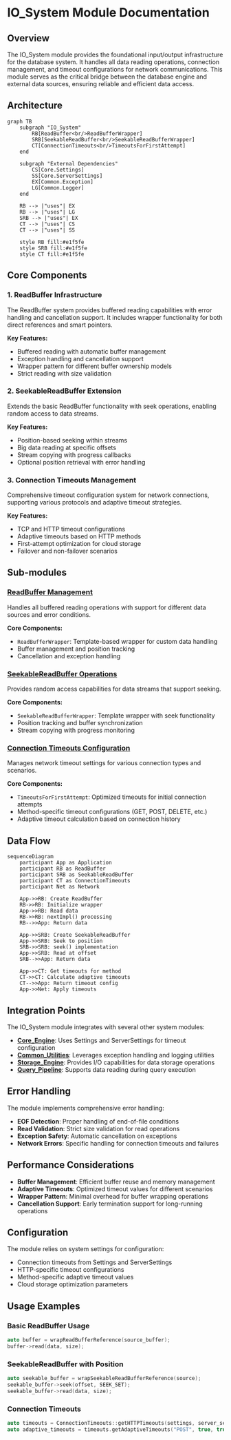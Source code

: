 # IO_System Module Documentation

## Overview

The IO_System module provides the foundational input/output infrastructure for the database system. It handles all data reading operations, connection management, and timeout configurations for network communications. This module serves as the critical bridge between the database engine and external data sources, ensuring reliable and efficient data access.

## Architecture

```mermaid
graph TB
    subgraph "IO_System"
        RB[ReadBuffer<br/>ReadBufferWrapper]
        SRB[SeekableReadBuffer<br/>SeekableReadBufferWrapper]
        CT[ConnectionTimeouts<br/>TimeoutsForFirstAttempt]
    end
    
    subgraph "External Dependencies"
        CS[Core.Settings]
        SS[Core.ServerSettings]
        EX[Common.Exception]
        LG[Common.Logger]
    end
    
    RB --> |"uses"| EX
    RB --> |"uses"| LG
    SRB --> |"uses"| EX
    CT --> |"uses"| CS
    CT --> |"uses"| SS
    
    style RB fill:#e1f5fe
    style SRB fill:#e1f5fe
    style CT fill:#e1f5fe
```

## Core Components

### 1. ReadBuffer Infrastructure
The ReadBuffer system provides buffered reading capabilities with error handling and cancellation support. It includes wrapper functionality for both direct references and smart pointers.

**Key Features:**
- Buffered reading with automatic buffer management
- Exception handling and cancellation support
- Wrapper pattern for different buffer ownership models
- Strict reading with size validation

### 2. SeekableReadBuffer Extension
Extends the basic ReadBuffer functionality with seek operations, enabling random access to data streams.

**Key Features:**
- Position-based seeking within streams
- Big data reading at specific offsets
- Stream copying with progress callbacks
- Optional position retrieval with error handling

### 3. Connection Timeouts Management
Comprehensive timeout configuration system for network connections, supporting various protocols and adaptive timeout strategies.

**Key Features:**
- TCP and HTTP timeout configurations
- Adaptive timeouts based on HTTP methods
- First-attempt optimization for cloud storage
- Failover and non-failover scenarios

## Sub-modules

### [ReadBuffer Management](ReadBuffer_Management.md)
Handles all buffered reading operations with support for different data sources and error conditions.

**Core Components:**
- `ReadBufferWrapper`: Template-based wrapper for custom data handling
- Buffer management and position tracking
- Cancellation and exception handling

### [SeekableReadBuffer Operations](SeekableReadBuffer_Operations.md)
Provides random access capabilities for data streams that support seeking.

**Core Components:**
- `SeekableReadBufferWrapper`: Template wrapper with seek functionality
- Position tracking and buffer synchronization
- Stream copying with progress monitoring

### [Connection Timeouts Configuration](Connection_Timeouts_Configuration.md)
Manages network timeout settings for various connection types and scenarios.

**Core Components:**
- `TimeoutsForFirstAttempt`: Optimized timeouts for initial connection attempts
- Method-specific timeout configurations (GET, POST, DELETE, etc.)
- Adaptive timeout calculation based on connection history

## Data Flow

```mermaid
sequenceDiagram
    participant App as Application
    participant RB as ReadBuffer
    participant SRB as SeekableReadBuffer
    participant CT as ConnectionTimeouts
    participant Net as Network
    
    App->>RB: Create ReadBuffer
    RB->>RB: Initialize wrapper
    App->>RB: Read data
    RB->>RB: nextImpl() processing
    RB-->>App: Return data
    
    App->>SRB: Create SeekableReadBuffer
    App->>SRB: Seek to position
    SRB->>SRB: seek() implementation
    App->>SRB: Read at offset
    SRB-->>App: Return data
    
    App->>CT: Get timeouts for method
    CT->>CT: Calculate adaptive timeouts
    CT-->>App: Return timeout config
    App->>Net: Apply timeouts
```

## Integration Points

The IO_System module integrates with several other system modules:

- **[Core_Engine](Core_Engine.md)**: Uses Settings and ServerSettings for timeout configuration
- **[Common_Utilities](Common_Utilities.md)**: Leverages exception handling and logging utilities
- **[Storage_Engine](Storage_Engine.md)**: Provides I/O capabilities for data storage operations
- **[Query_Pipeline](Query_Pipeline.md)**: Supports data reading during query execution

## Error Handling

The module implements comprehensive error handling:

- **EOF Detection**: Proper handling of end-of-file conditions
- **Read Validation**: Strict size validation for read operations
- **Exception Safety**: Automatic cancellation on exceptions
- **Network Errors**: Specific handling for connection timeouts and failures

## Performance Considerations

- **Buffer Management**: Efficient buffer reuse and memory management
- **Adaptive Timeouts**: Optimized timeout values for different scenarios
- **Wrapper Pattern**: Minimal overhead for buffer wrapping operations
- **Cancellation Support**: Early termination support for long-running operations

## Configuration

The module relies on system settings for configuration:

- Connection timeouts from Settings and ServerSettings
- HTTP-specific timeout configurations
- Method-specific adaptive timeout values
- Cloud storage optimization parameters

## Usage Examples

### Basic ReadBuffer Usage
```cpp
auto buffer = wrapReadBufferReference(source_buffer);
buffer->read(data, size);
```

### SeekableReadBuffer with Position
```cpp
auto seekable_buffer = wrapSeekableReadBufferReference(source);
seekable_buffer->seek(offset, SEEK_SET);
seekable_buffer->read(data, size);
```

### Connection Timeouts
```cpp
auto timeouts = ConnectionTimeouts::getHTTPTimeouts(settings, server_settings);
auto adaptive_timeouts = timeouts.getAdaptiveTimeouts("POST", true, true);
```